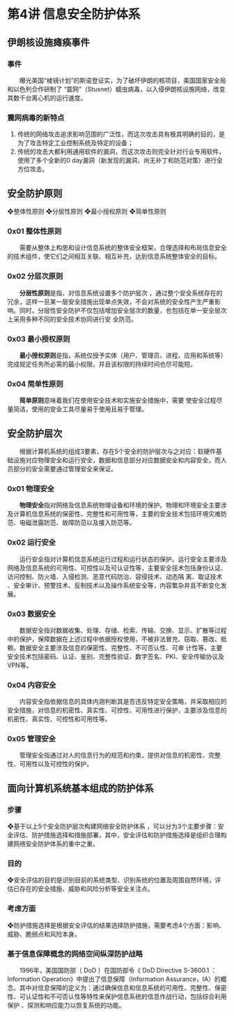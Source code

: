 # 第4讲 信息安全防护体系

## 伊朗核设施瘫痪事件

### 事件

　　曝光美国“棱镜计划”的斯诺登证实，为了破坏伊朗的核项目，美国国家安全局和以色列合作研制了 “震网”（Stuxnet）蠕虫病毒，以入侵伊朗核设施网络，改变其数千台离心机的运行速度。

### 震网病毒的新特点

1. 传统的网络攻击追求影响范围的广泛性，而这次攻击具有极其明确的目的，是为了攻击特定工业控制系统及特定的设备； 
2. 传统的攻击大都利用通用软件的漏洞，而这次攻击则完全针对行业专用软件，使用了多个全新的0 day漏洞（新发现的漏洞，尚无补丁和防范对策）进行全方位攻击。

## 安全防护原则

 ❖整体性原则 ❖分层性原则 ❖最小授权原则 ❖简单性原则

### 0x01 整体性原则

　　需要从整体上构思和设计信息系统的整体安全框架，合理选择和布局信息安全的技术组件，使它们之间相互关联、相互补充，达到信息系统整体安全的目标。

### 0x02 分层次原则

　　**分层性原则**是指，对信息系统设置多个防护层次 ，通过整个安全系统存在的冗余，这样一旦某一层安全措施出现单点失效，不会对系统的安全性产生严重影响。同时，分层性安全防护不仅包括增加安全层次的数量，也包括在单一安全层次上采用多种不同的安全技术协同进行安 全防范。

### **0x03 最小授权原则**

　　**最小授权原则**是指，系统仅授予实体（用户、管理员、进程、应用和系统等）完成规定任务所必需的最小权限，并且该权限的持续时间也尽可能短。

### 0x04 简单性原则

　　**简单原则**意味着我们在使用安全技术和实施安全措施中，需要 使安全过程尽量简洁，使用的安全工具尽量易于使用且易于管理。

## 安全防护层次

　　根据计算机系统的组成3要素，存在5个安全的防护层次与之对应：软硬件基础设施对应物理安全和运行安全，数据和信息部分对应数据安全和内容安全，而人员部分的安全需要通过管理安全来保证。

### 0x01 物理安全

　　**物理安全**指对网络及信息系统物理设备和环境的保护。物理和环境安全主要涉及计算机信息系统的保密性、完整性和可用性等，主要的安全技术包括环境灾难防范、电磁泄露防范、故障防范以及接入防范等。

### 0x02 运行安全

　　运行安全指对计算机信息系统运行过程和运行状态的保护。运行安全主要涉及网络及信息系统的可用性、可控性以及可认证性等，主要安全技术包括身份认证、访问控制、防火墙、入侵检测、恶意代码防治、容侵技术、动态隔 离、取证技术 、安全审计、预警技术、反制技术以及操作系统安全等，内容繁杂并且不断变化发展。

### 0x03 数据安全

　　数据安全指对数据收集、处理、存储、检索、传输、交换、显示、扩散等过程中的保护，保障数据在上述过程中依据授权使用，不被非法冒充、窃取、篡改、抵赖。数据安全主要涉及信息的保密性、完整性、不可否认性、可审 计性等，主要安全技术包括密码、认证、鉴别、完整性验证、数字签名、PKI、安全传输协议及VPN等。

### 0x04 内容安全

　　内容安全指依据信息的具体内涵判断其是否违反特定安全策略，并采取相应的安全措施，对信息的机密性、真实性、可控性、可用性进行保护，主要涉及信息的机密性、真实性、可控性和可用性等。

### 0x05 管理安全

　　管理安全指通过对人的信息行为的规范和约束，提供对信息的机密性、完整性、可用性以及可控性的保护。

## 面向计算机系统基本组成的防护体系

### 步骤

❖基于以上5个安全防护层次构建网络安全防护体系 ，可以分为3个主要步骤：安全评估、防护措施选择和措施部署，其中，安全评估和防护措施选择是组织合理构建网络安全防护体系的重中之重。 

### 目的

❖安全评估的目的是识别目前的系统类型、识别系统的位置及周围自然环境，评估已存在的安全措施、威胁和风险分析等安全关注点。 

### 考虑方面

❖防护措施选择是根据安全评估的结果选择防护措施，需要考虑4个方面：影响、威胁、脆弱点和风险本身。

### 基于信息保障概念的网络空间纵深防护战略

　　1996年，美国国防部（ DoD ）在国防部令《 DoD Directive S-3600.1 ： Information Operation》中提出了信息保障（Information Assurance，IA）的概念。其中对信息保障的定义为：通过确保信息和信息系统的可用性、完整性、保密性、可认证性和不可否认性等特性来保护信息系统的信息作战行动，包括综合利用保护 、探测和响应能力以恢复系统的功能。

















